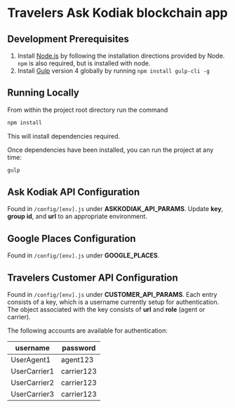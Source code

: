 # Travelers Ask Kodiak blockchain app

## Development Prerequisites

1. Install [Node.js](https://nodejs.org/) by following the installation directions provided by Node. `npm` is also required, but is installed with node.
2. Install [Gulp](http://gulpjs.com/) version 4 globally by running `npm install gulp-cli -g`

## Running Locally

From within the project root directory run the command

```bash
npm install
```

This will install dependencies required.

Once dependencies have been installed, you can run the project at any time:

```bash
gulp
```

## Ask Kodiak API Configuration
Found in `/config/[env].js` under **ASKKODIAK_API_PARAMS**.  Update **key**, **group id**, and **url** to an appropriate environment.

## Google Places Configuration
Found in `/config/[env].js` under **GOOGLE_PLACES**.

## Travelers Customer API Configuration
Found in `/config/[env].js` under **CUSTOMER_API_PARAMS**.  Each entry consists of a key, which is a username currently setup for authentication.  The object associated with the key consists of **url** and **role** (agent or carrier).

The following accounts are available for authentication:

username | password
------------ | -------------
UserAgent1 | agent123
UserCarrier1 | carrier123
UserCarrier2 | carrier123
UserCarrier3 | carrier123

